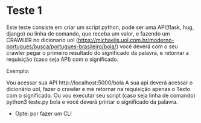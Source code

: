# Teste 1

Este teste consiste em criar um script python, pode ser uma API(flask, hug, django) ou linha de comando, que receba um valor, e fazendo um CRAWLER no dicionario uol (https://michaelis.uol.com.br/moderno-portugues/busca/portugues-brasileiro/bola/) você deverá com o seu crawler pegar o primeiro resultado do significado da palavra, e retornar a requisição (caso seja API) com o significado.

Exemplo:

Vou acessar sua API http://localhost:5000/bola
A sua api deverá acessar o dicionário uol, fazer o crawler e me retornar na requisição
apenas o Texto com o significado.
Ou vou executar seu script (caso seja linha de comando) python3 teste.py bola e vocẽ
deverá printar o significado da palavra.

* Optei por fazer um CLI